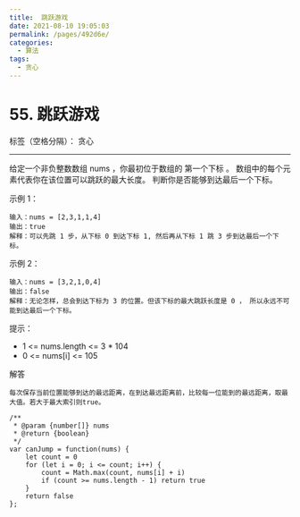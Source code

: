 ```yaml
---
title:  跳跃游戏
date: 2021-08-10 19:05:03
permalink: /pages/492d6e/
categories:
  - 算法
tags:
  - 贪心
---
```


# 55. 跳跃游戏

标签（空格分隔）： 贪心

---

给定一个非负整数数组 nums ，你最初位于数组的 第一个下标 。
数组中的每个元素代表你在该位置可以跳跃的最大长度。
判断你是否能够到达最后一个下标。

示例 1：

    输入：nums = [2,3,1,1,4]
    输出：true
    解释：可以先跳 1 步，从下标 0 到达下标 1, 然后再从下标 1 跳 3 步到达最后一个下标。

示例 2：

    输入：nums = [3,2,1,0,4]
    输出：false
    解释：无论怎样，总会到达下标为 3 的位置。但该下标的最大跳跃长度是 0 ， 所以永远不可能到达最后一个下标。

提示：

 - 1 <= nums.length <= 3 * 104
 - 0 <= nums[i] <= 105

解答

    每次保存当前位置能够到达的最远距离，在到达最远距离前，比较每一位能到的最远距离，取最大值。若大于最大索引则true。

    /**
     * @param {number[]} nums
     * @return {boolean}
     */
    var canJump = function(nums) {
        let count = 0
        for (let i = 0; i <= count; i++) {
            count = Math.max(count, nums[i] + i)
            if (count >= nums.length - 1) return true
        }
        return false
    };